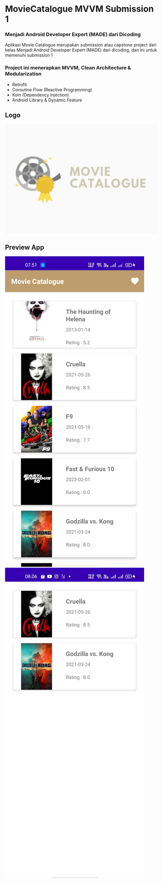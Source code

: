 # MovieCatalogue MVVM Submission 1

### Menjadi Android Developer Expert (MADE) dari Dicoding

Aplikasi Movie Catalogue merupakan submission atau capstone project dari kelas Menjadi Android Developer Expert (MADE) dari dicoding, dan ini untuk memenuhi submission 1

### Project ini menerapkan MVVM, Clean Architecture & Modularization
- Retrofit
- Coroutine Flow (Reactive Programming)
- Koin (Dependency Injection)
- Android Library & Dynamic Feature

## Logo
![Logo](logo.jpg)

## Preview App
![Home](home.jpg)
![Favorite](favorite.jpg)
